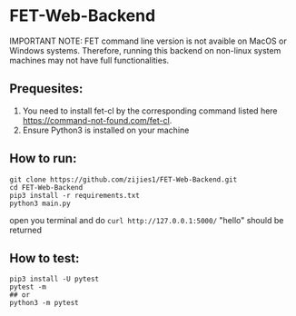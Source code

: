 # FET-Web-Backend

IMPORTANT NOTE: FET command line version is not avaible on MacOS or Windows systems. Therefore, running this backend on non-linux system machines may not have full functionalities.

## Prequesites:
1. You need to install fet-cl by the corresponding command listed here https://command-not-found.com/fet-cl.
2. Ensure Python3 is installed on your machine

## How to run:
```
git clone https://github.com/zijies1/FET-Web-Backend.git
cd FET-Web-Backend
pip3 install -r requirements.txt
python3 main.py
```
open you terminal and do ``` curl http://127.0.0.1:5000/ ``` "hello" should be returned

## How to test:
```
pip3 install -U pytest
pytest -m
## or 
python3 -m pytest
```

